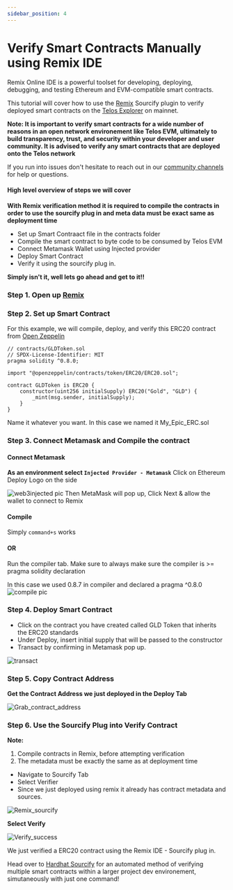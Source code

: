 ```yaml
---
sidebar_position: 4
---
```


# Verify Smart Contracts Manually using Remix IDE

Remix Online IDE is a powerful toolset for developing, deploying, debugging, and testing Ethereum and EVM-compatible smart contracts.

This tutorial will cover how to use the [Remix](https://remix-project.org/) Sourcify plugin to verify deployed smart contracts on the [Telos Explorer](https://www.teloscan.io/) on mainnet.

**Note: It is important to verify smart contracts for a wide number of reasons in an open network environement like Telos EVM, ultimately to build transparency, trust, and security within your developer and user community. It is advised to verify any smart contracts that are deployed onto the Telos network**

If you run into issues don't hesitate to reach out in our [community channels](docs/overview/getting-started/resources.md) for help or questions.

#### High level overview of steps we will cover

**With Remix verification method it is required to compile the contracts in order to use the sourcify plug in and meta data must be exact same as deployment time**

- Set up Smart Contraact file in the contracts folder
- Compile the smart contract to byte code to be consumed by Telos EVM
- Connect Metamask Wallet using Injected provider
- Deploy Smart Contract
- Verify it using the sourcify plug in.

**Simply isn't it, well lets go ahead and get to it!!**

### Step 1. Open up [Remix](http://remix.ethereum.org/)

### Step 2. Set up Smart Contract

For this example, we will compile, deploy, and verify this ERC20 contract from [Open Zeppelin](https://docs.openzeppelin.com/contracts/4.x/erc20)

```
// contracts/GLDToken.sol
// SPDX-License-Identifier: MIT
pragma solidity ^0.8.0;

import "@openzeppelin/contracts/token/ERC20/ERC20.sol";

contract GLDToken is ERC20 {
    constructor(uint256 initialSupply) ERC20("Gold", "GLD") {
        _mint(msg.sender, initialSupply);
    }
}
```

Name it whatever you want. In this case we named it My_Epic_ERC.sol

### Step 3. Connect Metamask and Compile the contract

#### Connect Metamask

**As an environment select `Injected Provider - Metamask`**
Click on Ethereum Deploy Logo on the side

![web3injected pic](/img/Injectedweb3.png)
Then MetaMask will pop up, Click Next & allow the wallet to connect to Remix

#### Compile

Simply `command+s` works

#### OR

Run the compiler tab. Make sure to always make sure the compiler is >= pragma solidity declaration

In this case we used 0.8.7 in compiler and declared a pragma ^0.8.0
![compile pic](/img/compile.png)

### Step 4. Deploy Smart Contract

- Click on the contract you have created called GLD Token that inherits the ERC20 standards
- Under Deploy, insert initial supply that will be passed to the constructor
- Transact by confirming in Metamask pop up.

![transact](/img/deploy.png)

### Step 5. Copy Contract Address

**Get the Contract Address we just deployed in the Deploy Tab**

![Grab_contract_address](/img/grab_contract_address.png)

### Step 6. Use the Sourcify Plug into Verify Contract

**Note:**

1. Compile contracts in Remix, before attempting verification
2. The metadata must be exactly the same as at deployment time

- Navigate to Sourcify Tab
- Select Verifier
- Since we just deployed using remix it already has contract metadata and sources.

![Remix_sourcify](/img/remix_sourcify.png)

**Select Verify**

![Verify_success](/img/verify_success.png)

We just verified a ERC20 contract using the Remix IDE - Sourcify plug in.

Head over to [Hardhat Sourcify](docs/evm/smart-contracts/hardhat_sourcify.md) for an automated method of verifying multiple smart contracts within a larger project dev environement, simutaneously with just one command!
